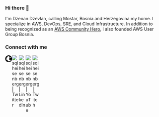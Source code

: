 ### Hi there 👋

I'm Dzenan Dzevlan, calling Mostar, Bosnia and Herzegovina my home. I specialize in AWS, DevOps, SRE, and Cloud Infrastructure. In addition to being recognized as an [AWS Community Hero][aws-hero], I also founded AWS User Group Bosnia.

### Connect with me 

[<img align="left" alt="sqlheisenberg.com" width="22" src="https://raw.githubusercontent.com/iconic/open-iconic/master/svg/globe.svg" />][website]
[<img align="left" alt="sqlheisenberg | Twitter" width="22" src="https://cdn.jsdelivr.net/npm/simple-icons@v3/icons/twitter.svg" />][twitter]
[<img align="left" alt="sqlheisenberg | LinkedIn" width="22" src="https://cdn.jsdelivr.net/npm/simple-icons@v3/icons/linkedin.svg" />][linkedin]
[<img align="left" alt="sqlheisenberg | YouTube" width="22" src="https://cdn.jsdelivr.net/npm/simple-icons@v3/icons/youtube.svg" />][youtube]
[<img align="left" alt="sqlheisenberg | Twitch" width="22" src="https://cdn.jsdelivr.net/npm/simple-icons@v3/icons/twitch.svg" />][twitch]
<br />

[aws-hero]: https://aws.amazon.com/developer/community/heroes/dzenan-dzevlan/
[website]: https://www.sqlheisenberg.com
[twitter]: https://twitter.com/sqlheisenberg
[linkedin]: https://linkedin.com/in/sqlheisenberg
[youtube]: https://www.youtube.com/channel/UCFad2d7jXJdeNLdOOllG61A
[twitch]: https://www.twitch.tv/sqlheisenberg


<!--
**sqlheisenberg/sqlheisenberg** is a ✨ _special_ ✨ repository because its `README.md` (this file) appears on your GitHub profile.

Here are some ideas to get you started:

- 🔭 I’m currently working on ...
- 🌱 I’m currently learning ...
- 👯 I’m looking to collaborate on ...
- 🤔 I’m looking for help with ...
- 💬 Ask me about ...
- 📫 How to reach me: ...
- 😄 Pronouns: ...
- ⚡ Fun fact: ...
-->
